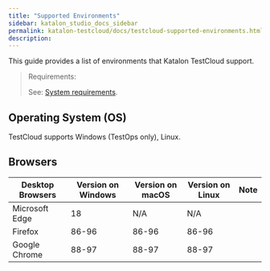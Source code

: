 ```yaml
---
title: "Supported Environments"
sidebar: katalon_studio_docs_sidebar
permalink: katalon-testcloud/docs/testcloud-supported-environments.html
description: 
---
```


This guide provides a list of environments that Katalon TestCloud support. 

> Requirements:
>
> See: [System requirements](https://docs.katalon.com/katalon-studio/docs/supported-environments.html#system-requirements).

## Operating System (OS)

TestCloud supports Windows (TestOps only), Linux.

## Browsers

<table>
<thead>
  <tr>
    <th>Desktop Browsers</th>
    <th>Version on Windows</th>
    <th>Version on macOS</th>
    <th>Version on Linux</th>
    <th>Note</th>
  </tr>
</thead>
<tbody>
  <tr>
    <td>Microsoft Edge</td>
    <td>18</td>
    <td>N/A</td>
    <td>N/A</td>
    <td></td>
  </tr>
  <tr>
    <td>Firefox</td>
    <td>86-96</td>
    <td>86-96</td>
    <td>86-96</td>
    <td></td>
  </tr>
  <tr>
    <td>Google Chrome</td>
    <td>88-97</td>
    <td>88-97</td>
    <td>88-97</td>
    <td></td>
  </tr>
</tbody>
</table>
